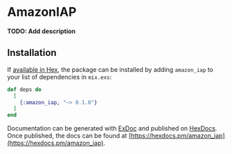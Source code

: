 # AmazonIAP

**TODO: Add description**

## Installation

If [available in Hex](https://hex.pm/docs/publish), the package can be installed
by adding `amazon_iap` to your list of dependencies in `mix.exs`:

```elixir
def deps do
  [
    {:amazon_iap, "~> 0.1.0"}
  ]
end
```

Documentation can be generated with [ExDoc](https://github.com/elixir-lang/ex_doc)
and published on [HexDocs](https://hexdocs.pm). Once published, the docs can
be found at [https://hexdocs.pm/amazon_iap](https://hexdocs.pm/amazon_iap).

